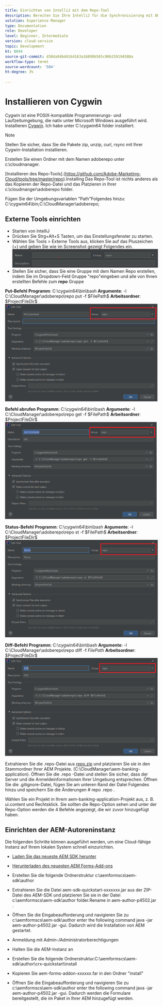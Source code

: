 ```yaml
---
title: Einrichten von IntelliJ mit dem Repo-Tool
description: Bereiten Sie Ihre IntelliJ für die Synchronisierung mit AEM Cloud-fähigen Instanz vor
solution: Experience Manager
type: Documentation
role: Developer
level: Beginner, Intermediate
version: cloud-service
topic: Development
kt: 8844
source-git-commit: d38da94bd4164163a16899b565c90b159194580a
workflow-type: tm+mt
source-wordcount: '504'
ht-degree: 3%

---
```


# Installieren von Cygwin


Cygwin ist eine POSIX-kompatible Programmierungs- und Laufzeitumgebung, die nativ unter Microsoft Windows ausgeführt wird.
Installieren [Cygwin](https://www.cygwin.com/). Ich habe unter C:\cygwin64 folder installiert.
>[!NOTE]
> Stellen Sie sicher, dass Sie die Pakete zip, unzip, curl, rsync mit Ihrer Cygwin-Installation installieren.

Erstellen Sie einen Ordner mit dem Namen adoberepo unter c:\cloudmanager.

[Installieren des Repo-Tools].(https://github.com/Adobe-Marketing-Cloud/tools/tree/master/repo).Installing Das Repo-Tool ist nichts anderes als das Kopieren der Repo-Datei und das Platzieren in Ihrer c:\cloudmanger\adoberepo folder.

Fügen Sie der Umgebungsvariablen &quot;Path&quot;Folgendes hinzu: C:\cygwin64\bin;C:\CloudManager\adoberepo;

## Externe Tools einrichten

* Starten von IntelliJ
* Drücken Sie Strg+Alt+S Tasten, um das Einstellungsfenster zu starten.
* Wählen Sie Tools > Externe Tools aus, klicken Sie auf das Pluszeichen (+) und geben Sie wie im Screenshot gezeigt Folgendes ein.
   ![rep](assets/repo.png)
* Stellen Sie sicher, dass Sie eine Gruppe mit dem Namen Repo erstellen, indem Sie im Dropdown-Feld Gruppe &quot;repo&quot;eingeben und alle von Ihnen erstellten Befehle zum **repo** Gruppe


**Put-Befehl**
**Programm**: C:\cygwin64\bin\bash
**Argumente**: -l C:\CloudManager\adoberepo\repo put -f \$FilePath\$
**Arbeitsordner**: \$ProjectFileDir\$
![put-command](assets/put-command.png)

**Befehl abrufen**
**Programm**: C:\cygwin64\bin\bash
**Argumente**: -l C:\CloudManager\adoberepo\repo get -f \$FilePath\$
**Arbeitsordner**: \$ProjectFileDir\$
![get-command](assets/get-command.png)

**Status-Befehl**
**Programm**: C:\cygwin64\bin\bash
**Argumente**: -l C:\CloudManager\adoberepo\repo st -f \$FilePath\$
**Arbeitsordner**: \$ProjectFileDir\$
![status-command](assets/status-command.png)

**Diff-Befehl**
**Programm**: C:\cygwin64\bin\bash
**Argumente**: -l C:\CloudManager\adoberepo\repo diff -f $FilePath$
**Arbeitsordner**: \$ProjectFileDir\$
![diff-command](assets/diff-command.png)

Extrahieren Sie die .repo-Datei aus [repo.zip](assets/repo.zip) und platzieren Sie sie in den Stammordner Ihrer AEM Projekte. (C:\CloudManager\aem-banking-application). Öffnen Sie die .repo -Datei und stellen Sie sicher, dass der Server und die Anmeldeinformationen Ihrer Umgebung entsprechen.
Öffnen Sie die .gitignore-Datei, fügen Sie am unteren Rand der Datei Folgendes hinzu und speichern Sie die Änderungen \# repo .repo .

Wählen Sie ein Projekt in Ihrem aem-banking-application-Projekt aus, z. B. ui.content und Rechtsklick. Sie sollten die Repo-Option sehen und unter der Repo-Option werden die 4 Befehle angezeigt, die wir zuvor hinzugefügt haben.

## Einrichten der AEM-Autoreninstanz

Die folgenden Schritte können ausgeführt werden, um eine Cloud-fähige Instanz auf Ihrem lokalen System schnell einzurichten.
* [Laden Sie das neueste AEM SDK herunter](https://experience.adobe.com/#/downloads/content/software-distribution/en/aemcloud.html)

* [Herunterladen des neuesten AEM Forms-Add-ons](https://experience.adobe.com/#/downloads/content/software-distribution/en/aemcloud.html)

* Erstellen Sie die folgende Ordnerstruktur c:\aemformscs\aem-sdk\author

* Extrahieren Sie die Datei aem-sdk-quickstart-xxxxxxx.jar aus der ZIP-Datei des AEM-SDK und platzieren Sie sie in der Datei c:\aemformscs\aem-sdk\author folder.Rename in aem-author-p4502.jar .

* Öffnen Sie die Eingabeaufforderung und navigieren Sie zu c:\aemformscs\aem-sdk\author enter the following command java -jar aem-author-p4502.jar -gui. Dadurch wird die Installation von AEM gestartet.
* Anmeldung mit Admin-/Administratorberechtigungen
* Halten Sie die AEM-Instanz an
* Erstellen Sie die folgende Ordnerstruktur.C:\aemformscs\aem-sdk\author\crx-quickstart\install
* Kopieren Sie aem-forms-addon-xxxxxx.far in den Ordner &quot;install&quot;
* Öffnen Sie die Eingabeaufforderung und navigieren Sie zu c:\aemformscs\aem-sdk\author enter the following command java -jar aem-author-p4502.jar -gui. Dadurch werden die Formulare bereitgestellt, die im Paket in Ihrer AEM hinzugefügt werden.



















